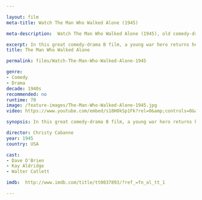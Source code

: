 ```yaml
---

layout: film
meta-title: Watch The Man Who Walked Alone (1945)

meta-description:  Watch The Man Who Walked Alone (1945), old comedy-drama B film.  Hundreds of classic public domain movies at La Filmothèque.

excerpt: In this great comedy-drama B film, a young war hero returns home following a medical discharge. He manages a lift from a young woman on the run from her own wedding, after stealing her fiance's car.
title: The Man Who Walked Alone

permalink: films/Watch-The-Man-Who-Walked-Alone-1945

genre:
- Comedy
- Drama
decade: 1940s
recommended: no
runtime: 70
image: /feature-images/The-Man-Who-Walked-Alone-1945.jpg
video: https://www.youtube.com/embed/s18H0kSp1Fk?rel=0&amp;controls=0&amp;showinfo=0

synopsis: In this great comedy-drama B film, a young war hero returns home following a medical discharge. He manages a lift from a young woman on the run from her own wedding, after stealing her fiance's car.

director: Christy Cabanne
year: 1945
country: USA

cast:
- Dave O'Brien
- Kay Aldridge
- Walter Catlett

imdb:  http://www.imdb.com/title/tt0037893/?ref_=fn_al_tt_1

---
```



